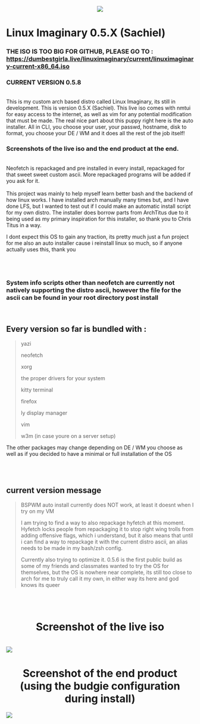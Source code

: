 <p align="center">
  <img src="https://github.com/schizopup/Linux-Imaginary-iso/blob/main/logo_medium.png"/>
</p>

# Linux Imaginary 0.5.X (Sachiel)
### THE ISO IS TOO BIG FOR GITHUB, PLEASE GO TO : <https://dumbestgirla.live/linuximaginary/current/linuximaginary-current-x86_64.iso>
### CURRENT VERSION 0.5.8
<br/>
This is my custom arch based distro called Linux Imaginary, its still in development. This is version 0.5.X (Sachiel). This live iso comes with nmtui for easy access to the internet, as well as vim for any potential modification that must be made.
The real nice part about this puppy right here is the auto installer. All in CLI, you choose your user, your passwd, hostname, disk to format, you choose your DE / WM and it does all the rest of the job itself! 
<br/>
<h3> Screenshots of the live iso and the end product at the end. </h3>

<br/>
Neofetch is repackaged and pre installed in every install, repackaged for that sweet sweet custom ascii. More repackaged programs will be added if you ask for it.
<br/>

<br/>
This project was mainly to help myself learn better bash and the backend of how linux works. I have installed arch manually many times but, and I have done LFS, but I wanted to test out if I could make an automatic install script for my own distro. The installer does borrow parts from ArchTitus due to it being used as my primary inspiration for this installer, so thank you to Chris Titus in a way.

I dont expect this OS to gain any traction, its pretty much just a fun project for me also an auto installer cause i reinstall linux so much, so if anyone actually uses this, thank you

<br/>
<br/>

### System info scripts other than neofetch are currently not natively supporting the distro ascii, however the file for the ascii can be found in your root directory post install

<br/>

## Every version so far is bundled with :
>yazi
>
>neofetch
>
>xorg
>
>the proper drivers for your system
>
>kitty terminal
>
>firefox
>
>ly display manager
>
>vim
>
>w3m (in case youre on a server setup)

The other packages may change depending on DE / WM you choose as well as if you decided to have a minimal or full installation of the OS


<br/>
<br/>

## current version message


>
>BSPWM auto install currently does NOT work, at least it doesnt when I try on my VM
>
>
>I am trying to find a way to also repackage hyfetch at this moment. Hyfetch locks people from repackaging it to stop right wing trolls from adding offensive flags, which i understand, but it also means that until i can find a way to repackage it with the current distro ascii, an alias needs to be made in my bash/zsh config.
>
>Currently also trying to optimize it. 0.5.6 is the first public build as some of my friends and classmates wanted to try the OS for themselves, but the OS is nowhere near complete, its still too close to arch for me to truly call it my own, in either way its here and god knows its queer
<br/>
<br/>

<p align="center">
  <h1 align="center">Screenshot of the live iso</h1>
  <br/>
  <img src="https://github.com/schizopup/Linux-Imaginary-iso/blob/main/screenshot1.png"/>
  <br/>
  <h1 align="center">Screenshot of the end product (using the budgie configuration during install) </h1>
  <img src="https://github.com/schizopup/Linux-Imaginary-iso/blob/main/screenshot2.png"/>
</p>
